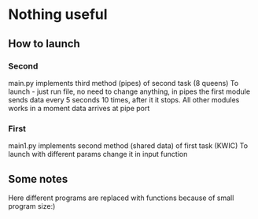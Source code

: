 # Nothing useful
## How to launch
### Second
main.py implements third method (pipes) of second task (8 queens)
To launch - just run file, no need to change anything, in pipes the first module sends data every 5 seconds 10 times, after it it stops. All other modules works in a moment data arrives at pipe port
### First
main1.py implements second method (shared data) of first task (KWIC)
To launch with different params change it in input function
## Some notes
Here different programs are replaced with functions because of small program size:)
